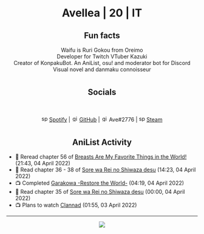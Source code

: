 <h1 align="center">
Avellea | 20 | IT
</h1>



<h2 align="center">
Fun facts
</h2>

<p align="center">
Waifu is Ruri Gokou from Oreimo<br>
Developer for Twitch VTuber Kazuki<br>
Creator of KonpakuBot. An AniList, osu! and moderator bot for Discord<br>
Visual novel and danmaku connoisseur
</p>

<h1>
<h2 align="center">Socials</h2>
<br>
<p align="center">
<img src="https://open.scdn.co/cdn/images/favicon.5cb2bd30.ico" alt="spotify logo" width="16"> <a href="https://open.spotify.com/user/2r8tkjt7qlh7uo7k06z43t63a">Spotify</a> | <img src="https://github.com/fluidicon.png" alt="github logo" width="16"> <a href="https://github.com/Avellea">GitHub</a> | <img src="https://i.imgur.com/ywxedYu.png" alt="github logo" width="16"> Ave#2776 | <img src="https://store.steampowered.com/favicon.ico" alt="spotify logo" width="16"> <a href="https://steamcommunity.com/id/Avellea/">Steam</a>
</p>
<h1>

<h2 align="center">AniList Activity</h2>

<!-- ANILIST_ACTIVITY:start -->

-   📖 Reread chapter 56 of [Breasts Are My Favorite Things in the World!](https://anilist.co/manga/100209) (21:43, 04 April 2022)
-   📖 Read chapter 36 - 38 of [Sore wa Rei no Shiwaza desu](https://anilist.co/manga/117342) (14:23, 04 April 2022)
-   📺 Completed [Garakowa -Restore the World-](https://anilist.co/anime/21042) (04:19, 04 April 2022)
-   📖 Read chapter 35 of [Sore wa Rei no Shiwaza desu](https://anilist.co/manga/117342) (00:00, 04 April 2022)
-   📺 Plans to watch [Clannad](https://anilist.co/anime/2167) (01:55, 03 April 2022)

<!-- ANILIST_ACTIVITY:end -->


---



<p align="center">
<img src="https://i.pinimg.com/originals/5f/95/04/5f9504eb5a7d27ec7a6121b9e9aa48b3.gif">
<p>
